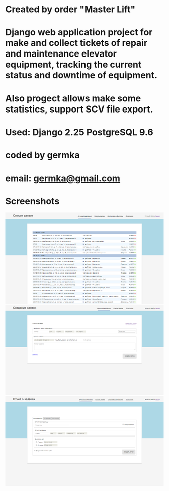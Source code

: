 # Created by order "Master Lift"
# Django web application project for make and collect tickets of repair and maintenance elevator equipment, tracking the current status and downtime of equipment. 
# Also progect allows make some statistics, support SCV file export.
# Used: Django 2.25 PostgreSQL 9.6
#
# coded by germka
# email: germka@gmail.com
#
# Screenshots
![Screenshot](main.png)
![Screenshot](newTicket.png)
![Screenshot](summary.png)
